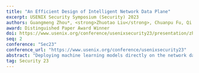 ```yaml
---
title: "An Efficient Design of Intelligent Network Data Plane"
excerpt: USENIX Security Symposium (Security) 2023
authors: Guangmeng Zhou*, <strong>Zhuotao Liu</strong>, Chuanpu Fu, Qi Li, Ke Xu
award: Distinguished Paper Award Winner
doi: https://www.usenix.org/conference/usenixsecurity23/presentation/zhou-guangmeng
seq: 2
conference: "Sec23"
conference_url: "https://www.usenix.org/conference/usenixsecurity23"
abstract: "Deploying machine learning models directly on the network data plane enables intelligent traffic analysis at line-speed using data-driven models rather than predefined protocols. Such a capability, referred to as Intelligent Data Plane (IDP), may potentially transform a wide range of networking designs. The emerging programmable switches provide crucial hardware support to realize IDP. Prior art in this regard is divided into two major categories: (i) focusing on extract useful flow information from the data plane, while placing the learning-based traffic analysis on the control plane; and (ii) taking a step further to embed learning models into the data plane, while failing to use flow-level features that are critical to achieve high learning accuracies. In this paper, we propose NetBeacon to advance the state-of-the-art in both model accuracy and model deployment efficiency. In particular, NetBeacon proposes a multi-phase sequential model architecture to perform dynamic packet analysis at different phases of a flow as it proceeds, by incorporating flow-level features that are computable at line-speed to boost learning accuracies. Further, NetBeacon designs efficient model representation mechanisms to address the table entry explosion problem when deploying tree-based models on the network data plane. Finally, NetBeacon hardens its scalability for handling concurrent flows via multiple tightly-coupled designs for managing stateful storage used to store per-flow state. We implement a prototype of NetBeacon and extensively evaluate its performance over multiple traffic analysis tasks."
tag: Security 23
---
```


